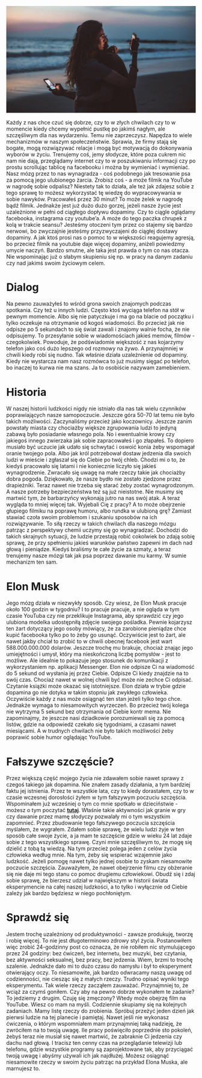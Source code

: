 ![Post dopaminowy](images/a45b3ef3-8055-4805-be4a-a0f0d56ba667.jpg)

Każdy z nas chce czuć się dobrze, czy to w złych chwilach czy to w momencie kiedy chcemy wypełnić pustkę po jakimś nagłym, ale szczęśliwym dla nas wydarzeniu. Temu nie zaprzeczysz. Napędza to wiele mechanizmów w naszym społeczeństwie. Sprawia, że firmy stają się bogate, mogą rozwiązywać relacje i mogą być motywacją do dokonywania wyborów w życiu. Trenujemy coś, jemy słodycze, które poza cukrem nic nam nie dają, przeglądamy internet czy to w poszukiwaniu informacji czy po prostu scrollując tablicę na facebooku i można by wymieniać i wymieniać. Nasz mózg przez to nas wynagradza - coś podobnego jak tresowanie psa za pomocą jego ulubionego żarcia. Zrobisz coś - a może filmik na YouTube w nagrodę sobie odpalisz? Niestety tak to działa, ale też jak zdajesz sobie z tego sprawę to możesz wykorzystać tę wiedzę do wypracowywania w sobie nawyków. Pracowałeś przez 30 minut? To może żelek w nagrodę bądź filmik. Jednakże jest już dużo dużo gorzej, jeżeli nasze życie jest uzależnione w pełni od ciągłego dopływu dopaminy. Czy to ciągle oglądamy facebooka, instagrama czy youtube’a. A może do tego paczka chrupek z kolą w trakcie seansu? Jesteśmy otoczeni tym przez co stajemy się bardzo nerwowi, bo zwyczajnie jesteśmy przyzwyczajeni do ciągłej dostawy dopaminy. A jak ktoś prosi nas o pomoc to w większości reagujemy agresją, bo przecież filmik na youtubie daje więcej dopaminy, aniżeli powiedzmy umycie naczyń. Bardzo smutne, ale taka jest prawda o tym co nas otacza. Nie wspominając już o słabym skupieniu się np. w pracy na danym zadaniu czy nad jakimś swoim życiowym celem.

# **Dialog**

Na pewno zauważyłeś to wśród grona swoich znajomych podczas spotkania. Czy też u innych ludzi. Często ktoś wyciąga telefon na stół w pewnym momencie. Albo się nie patyczkuje i ma go na blacie od początku i tylko oczekuje na otrzymanie od kogoś wiadomości. Bo przecież jak nie odpisze po 5 sekundach to się świat zawali i znajomy walnie focha, że nie odpisujemy. To przesyłanie sobie w wiadomościach jakieś memów, filmów - czegokolwiek. Powoduje, że podświadomie większość z nas kojarzymy telefon jako coś dużo lepszego od rozmowy na żywo. A przynajmniej w chwili kiedy robi się nudno. Tak właśnie działa uzależnienie od dopaminy. Kiedy nie wystarcza nam nasz rozmówca to już musimy sięgać po telefon, bo inaczej to kurwa nie ma szans. Ja to osobiście nazywam zamebieniem.

# **Historia**

W naszej historii ludzkości nigdy nie istniało dla nas tak wielu czynników poprawiających nasze samopoczucie. Jeszcze góra 50-70 lat temu nie było takich możliwości. Zaczynaliśmy przecież jako koczownicy. Jeszcze zanim powstały miasta czy chociażby większe zgrupowania ludzi to jedyną zabawą było posiadanie własnego pola. No i ewentualnie krowy czy jakiegoś innego zwierzaka jak sobie zapracowałeś i go złapałeś. To dopiero musiało być uczucie jak udało się schwytać i oswoić konia żeby wspomagał oranie twojego pola. Albo jak król potrzebował dostaw jedzenia dla swoich ludzi w mieście i zgłaszał się do Ciebie po twój chleb. Chodzi mi o to, że kiedyś pracowało się latami i nie koniecznie liczyło się jakieś wynagrodzenie. Zwracało się uwagę na małe rzeczy takie jak chociażby dobra pogoda. Dziękowało, że nasze bydło nie zostało zjedzone przez drapieżniki. Teraz nawet nie trzeba się starać żeby zostać wynagrodzonym. A nasze potrzeby bezpieczeństwa też są już nieistotne. Nie musimy się martwić tym, że barbarzyńcy wykonają jutro na nas swój atak. A teraz wygląda to mniej więcej tak. Wyjebali Cię z pracy? A to może obejrzenie głupiego filmiku na poprawę humoru, albo rundka w ulubioną grę? Zamiast stawiać czoła swoim problemom i szukaniu sposobów na ich rozwiązywanie. To siłą rzeczy w takich chwilach dla naszego mózgu patrząc z perspektywy chemii uczymy się go wynagradzać. Dochodzi do takich skrajnych sytuacji, że ludzie przestają robić cokolwiek bo zdają sobię sprawę, że przy spełnieniu jakieś warunków państwo zapewni im dach nad głową i pieniądze. Kiedyś braliśmy te całe życie za szmaty, a teraz trenujemy nasze mózgi tak jak psa poprzez dawanie mu karmy. W sumie mechanizm ten sam.

# **Elon Musk**

Jego mózg działa w niezwykły sposób. Czy wiesz, że Elon Musk pracuje około 100 godzin w tygodniu? I to pracuje pracuje, a nie ogląda w tym czasie YouTuba czy nie przeklikuje Instagrama, aby sprawdzić czy jego ulubiona modelka udostępniłą zdjęcie swojego pośladka. Pewnie kojarzysz ten żart dotyczący jego osoby mówiący, że za zarobione pieniądze chce kupić facebooka tylko po to żeby go usunąć. Oczywiście jest to żart, ale nawet jakby chciał to zrobić to w chwili obecnej facebook jest wart 588.000.000.000 dolarów. Jeszcze trochę mu brakuje, chociaż znając jego umiejętności i umysł, który ma nieskończoną liczbę pomysłów - jest to możliwe. Ale idealnie to pokazuje jego stosunek do komunikacji z wykorzystaniem np. aplikacji Messenger. Elon nie odpisze Ci na wiadomość do 5 sekund od wysłania jej przez Ciebie. Odpisze Ci kiedy znajdzie na to swój czas. Chociaż nawet w wolnej chwili być może nie zechce Ci odpisać. Czytanie książki może okazać się istotniejsze. Elon działa w trybie gdzie dopamina go nie dotyka w takim stopniu jak zwykłego człowieka. Oczywiście każdy z nas może osiągnąć ten stan jeżeli tylko tego chce. Jednakże wymaga to niesamowitych wyrzeczeń. Bo przecież twój kolega nie wytrzyma 5 sekund bez otrzymania od Ciebie kontr mema. Nie zapominajmy, że jeszcze nasi dziadkowie porozumiewali się za pomocą listów, gdzie na odpowiedź czekało się tygodniami, a czasami nawet miesiącami. A w trudnych chwilach nie było takich możliwości żeby poprawić sobie humor oglądając YouTube.

# **Fałszywe szczęście?**

Przez większą część mojego życia nie zdawałem sobie nawet sprawy z czegoś takiego jak dopamina. Nie znałem zasady działania, a tym bardziej faktu jej istnienia. Przez te wszystkie lata, czy to kiedy dorastałem, czy to w czasie wczesnej dorosłości żyłem w tym fałszywym poczuciu szczęścia. Wspominałem już wcześniej o tym co mnie spotkało w dzieciństwie - możesz o tym poczytać **[tutaj](/article/b166024d-1ad4-41bd-8019-2e53107e164e)**. Właśnie takie aktywności jak granie w gry czy dawanie przez mamę słodyczy pozwalały mi o tym wszystkim zapomnieć. Przez zbudowanie tego fałszywego poczucia szczęścia myślałem, że wygrałem. Zdałem sobie sprawę, że wielu ludzi żyje w ten sposób całe swoje życie, a ja mam te szczęście gdzie w wieku 24 lat zdaje sobie z tego wszystkiego sprawę. Czyni mnie szczęśliwym to, że mogę się dzielić z tobą tą wiedzą. Na tym przecież polega jeden z celów życia człowieka według mnie. Na tym, żeby się wspierać wzajemnie jako ludzkość. Jeżeli pomogę nawet tylko jednej osobie to zyskam niesamowite poczucie szczęścia. Zauważyłem, że nawet obejrzenie filmu czy obżeranie się nie daje mi tego stanu co pomoc drugiemu człowiekowi. Obudź się i zdaj sobie sprawę, że bierzesz udział w największym w historii świata eksperymencie na całej naszej ludzkości, a to tylko i wyłącznie od Ciebie zależy jak bardzo będziesz w niego pochłoniętym.

# **Sprawdź się**

Jestem trochę uzależniony od produktywności - zawsze produkuję, tworzę i robię więcej. To nie jest długoterminowo zdrowy styl życia. Postanowiłem więc zrobić 24-godzinny post co oznacza, że ​​nie robiłem nic stymulującego przez 24 godziny: bez ćwiczeń, bez internetu, bez muzyki, bez czytania, bez aktywności seksualnej, bez pracy, bez jedzenia. Wiem, brzmi to trochę szalenie. Jednakże dało mi to dużo czasu do namysłu i był to eksperyment otwierający oczy. To niesamowite, jak bardzo odwracamy naszą uwagę od codzienności, nie ciesząc się z małych rzeczy. Trudno opisać wyniki tego eksperymentu. Tak wiele rzeczy zacząłem zauważać. Przynajmniej to, że wciąż za czymś goniłem. Czy aby na pewno dobrze wykonałem te zadanie? To jedziemy z drugim. Czuję się zmęczony? Wtedy może obejrzę film na YouTube. Wiesz co mam na myśli. Codziennie skupiamy się na kolejnych zadaniach. Mamy listę rzeczy do zrobienia. Spróbuj przeżyć jeden dzień jak pierwsi ludzie na tej planecie i pamiętaj. Nawet jeśli nie wykonasz ćwiczenia, o którym wspomniałem mam przynajmniej taką nadzieję, że zwróciłem na to twoją uwagę. Ile pracy poświęciło poprzednie sto pokoleń, żebyś teraz nie musiał się nawet martwić, że zabraknie Ci jedzenia czy dachu nad głową. I tracisz ten cenny czas na przeglądanie telewizji lub telefonu, gdzie wszystkie programy są zaprojektowane tak, aby przyciągać twoją uwagę i abyśmy używali ich jak najdłużej. Możesz osiągnąć niesamowite rzeczy w swoim życiu patrząc na przykład Elona Muska, ale marnujesz to.